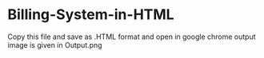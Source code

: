 # Billing-System-in-HTML
Copy this file and save as .HTML format and open in google chrome 
output image is given in Output.png

